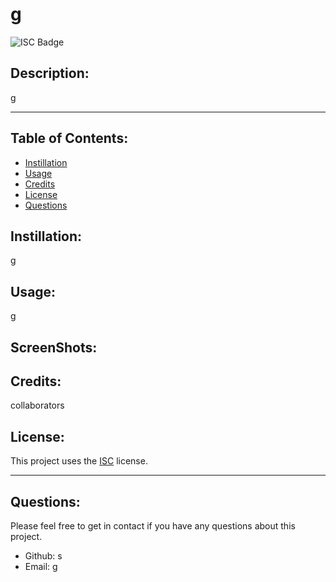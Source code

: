 # g

  ![ISC Badge](https://img.shields.io/badge/License-ISC-blue.svg)

  ## Description:
        
  g
    
  ---
  
  ## Table of Contents:
    
  - [Instillation](#instillation)
  - [Usage](#usage)
  - [Credits](#credits)
  - [License](#license)
  - [Questions](#questions)
  
  ## Instillation:
  
  g
  
  ## Usage:
  
  g
  
  ## ScreenShots:
  
  ## Credits:
  
  collaborators 
  
  
  ## License:
  
  This project uses the [ISC](https://opensource.org/licenses/ISC) license.

  ---
  
  ## Questions:

  Please feel free to get in contact if you have any questions about this project.

  - Github: s
  - Email: g